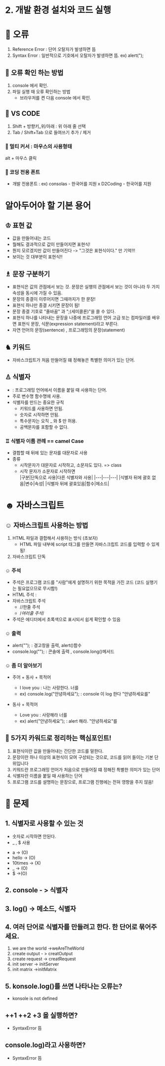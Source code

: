 # 2. 개발 환경 설치와 코드 실행
# 🍏 오류 
1. Reference Error : 단어 오탈자가 발생하면 뜸
2. Syntax Error : 일반적으로 기호에서 오탈자가 발생하면 뜸. ex) alert(");

## 🍎 오류 확인 하는 방법
1. console 에서 확인.
2. 파일 실행 때 오류 확인하는 방법
    - 브라우저를 켠 다음 console 에서 확인.

## 🍉 VS CODE 
1. Shift + 방향키_위/아래 : 위 아래 줄 선택
2. Tab / Shift+Tab 으로 들여쓰기 추가 / 제거

### 🥥 멀티 커서 : 마우스의 사용형태
alt + 마우스 클릭 

### 🥕 코딩 전용 폰트
- 개발 전용폰트 : ex) consolas - 한국어를 지원 x
                  D2Coding - 한국어를 지원

# 알아두어야 할 기본 용어
## ♔ 표현 값 
-  값을 만들어내는 코드 
- 뭘해도 결과적으로 값이 만들어지면 표현식!
- 뭔지 모르겠지만 값이 만들어진다 -> "그것은 표현식이다." 만 기억!!!
- 보이는 것 대부분이 표현식!!

## ♗ 문장 구분하기
- 표현식은 값의 관점에서 보는 것. 문장은 실행의 관점에서 보는 것이 아니라 두 가지 속성을 동시에 가질 수 있음.
- 문장의 종결이 이루어지면 그때까지가 한 문장!
- 표현식 하나만 종결 시키면 문장이 됨!
- 문장 종결 기호로 "줄바꿈" 과 ";(세미콜론)"을 쓸 수 있다.
- 표현식 하나를 나타내는 문장을 나중에 프로그래밍 언어 고급 또는 컴파일러를 배우면 표현식 문장, 식문(expression statement)라고 부른다.
- 자연 언어의 문장(sentence) , 프로그래밍의 문장(statement)

## ♞ 키워드
- 자바스크립트가 처음 만들어질 떄 정해놓은 특별한 의미가 있는 단어.
## ♙ 식별자 
- : 프로그래밍 언어에서 이름을 붙일 때 사용하는 단어.
- 주로 변수명 함수명에 사용.
- 식별자를 만드는 중요한 규칙
    - 키워드를 사용하면 안됨.
    - 숫자로 시작하면 안됨.
    - 특수문자는  오직 _ 와 $ 만 허용.
    - 공백문자를 포함할 수 없다.
### ♖ 식별자 이름 관례 == camel Case
- 결합할 때 뒤에 있는 문자를 대문자로 사용
- 종류 
    - 시작문자가 대문자로 시작하고, 소문자도 있다. => class
    - 시작 문자가 소문자로 시작하면     
|구분|단독으로 사용|다른 식별자와 사용|
|---|---|---|
|식별자 뒤에 괄호 없음|변수|속성|
|식별자 뒤에 괄효있음|함수|메소드|

# ☻ 자바스크립트 
## ☺︎ 자바스크립트 사용하는 방법
1. HTML 파일과 결합해서 사용하는 방식 (초보자)
    - HTML 파일 내부에 script 태그를 만들면 자바스크립트 코드를 입력할 수 있게 됨!
2. 자바스크립트 단독

### ☺︎ 주석
- 주석은 프로그램 코드를 "사람"에게 설명하기 위한 목적을 가진 코드 (코드 실행기는 필요없으므로 무시함!)
- HTML 주석 : <!--주석내용 -->
- 자바스크립트 주석
    - //한줄 주석
    - /*여러줄 주석*/
- 주석은 에디터에서 초록색으로 표시되서 쉽게 확인할 수 있음

### ☺︎ 출력
- alert(""); : 경고창을 출력, alert()함수
- console.log(""); : 콘솔에 출력 , console.long()메서드

### ☺︎ 좀 더 알아보기
- 주어 + 동사 + 목적어 
    - I love you : 나는 사랑한다. 너를
    - ex) console.log("안녕하세요");  : console 이 log 한다 "안녕하세요를"

- 동사 + 목적어
    - Love you : 사랑해라 너를
    - ex) alert("안녕하세요"); : alert 해라. "안녕하세요"를
## 🌼 5가지 카워드로 정리하는 핵심포인트!
1. 표현식이란 값을 만들어내는 간단한 코드를 말한다.
2. 문장이란 하나 이상의 표현식이 모여 구성되는 것으로, 코드를 읽어 들이는 기본 단위입니다
3. 키워드란 프로그래밍 언어가 처음으로 만들어질 떄 정해진 특별한 의미가 있는 단어
4. 식별자란 이름을 붙일 때 사용하는 단어
5. 프로그램 코드를 설명하는 문장으로, 프로그램 진행에는 전혀 영향을 주지 않음!

# 🤡 문제
## 1. 식별자로 사용할 수 있는 것
- 숫자로 시작하면 안된다.
- _ , $ 사용
 + a -> (O)
 + hello -> (O)
 + 10times -> (X)
 + _ -> (O)
 + $ ->(O)

 ## 2. console - > 식별자
 ## 3. log() -> 메소드, 식별자
 ## 4. 여러 단어로 식별자를 만들려고 한다. 한 단어로 묶어주세요.
 1. we are the world ->weAreTheWorld
 2. create output - > creatOutput
 3. create request -> creatRequest 
 4. init server -> initServer
 5. init matrix ->initMatrix
 ## 5. konsole.log()를 쓰면 나타나는 오류는?
 - konsole is not defined
## ++1 ++2 +3 을 실행하면?
- SyntaxError 뜸
## console.log)라고 사용하면?
- SyntaxError 뜸
